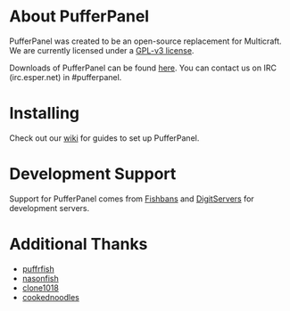 # About PufferPanel
PufferPanel was created to be an open-source replacement for Multicraft. We are currently licensed under a [GPL-v3 license](https://raw.github.com/DaneEveritt/PufferPanel/master/LICENSE).

Downloads of PufferPanel can be found [here](https://github.com/DaneEveritt/PufferPanel/releases). You can contact us on IRC (irc.esper.net) in #pufferpanel.

# Installing
Check out our [wiki](https://github.com/DaneEveritt/PufferPanel/wiki) for guides to set up PufferPanel.

# Development Support
Support for PufferPanel comes from [Fishbans](http://fishbans.com) and [DigitServers](http://digitservers.com/) for development servers.

# Additional Thanks
* [puffrfish](https://github.com/puffrfish)
* [nasonfish](https://github.com/nasonfish)
* [clone1018](https://github.com/clone1018)
* [cookednoodles](https://github.com/cookednoodles)
